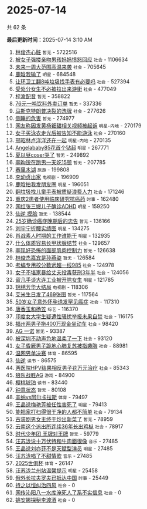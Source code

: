 # 2025-07-14

共 62 条


<!-- BEGIN -->

**最后更新时间**：2025-07-14 3:10 AM
1. [林俊杰心脏](https://m.weibo.cn/search?containerid=100103type%3D1%26t%3D10%26q%3D%E6%9E%97%E4%BF%8A%E6%9D%B0%E5%BF%83%E8%84%8F&stream_entry_id=31&isnewpage=1&extparam=seat%3D1%26c_type%3D31%26cate%3D5001%26band_rank%3D1%26flag%3D4%26dgr%3D0%26lcate%3D5001%26realpos%3D1%26pos%3D0%26stream_entry_id%3D31%26filter_type%3Drealtimehot%26q%3D%25E6%259E%2597%25E4%25BF%258A%25E6%259D%25B0%25E5%25BF%2583%25E8%2584%258F%26display_time%3D1752424418%26pre_seqid%3D17524244180230055678) `暂无` - 5722516
2. [被女子强搂亲吻男孩妈妈愤怒回应](https://m.weibo.cn/search?containerid=100103type%3D1%26t%3D10%26q%3D%23%E8%A2%AB%E5%A5%B3%E5%AD%90%E5%BC%BA%E6%90%82%E4%BA%B2%E5%90%BB%E7%94%B7%E5%AD%A9%E5%A6%88%E5%A6%88%E6%84%A4%E6%80%92%E5%9B%9E%E5%BA%94%23&stream_entry_id=31&isnewpage=1&extparam=seat%3D1%26c_type%3D31%26cate%3D5001%26band_rank%3D2%26flag%3D1%26dgr%3D0%26lcate%3D5001%26realpos%3D2%26pos%3D1%26stream_entry_id%3D31%26filter_type%3Drealtimehot%26q%3D%2523%25E8%25A2%25AB%25E5%25A5%25B3%25E5%25AD%2590%25E5%25BC%25BA%25E6%2590%2582%25E4%25BA%25B2%25E5%2590%25BB%25E7%2594%25B7%25E5%25AD%25A9%25E5%25A6%2588%25E5%25A6%2588%25E6%2584%25A4%25E6%2580%2592%25E5%259B%259E%25E5%25BA%2594%2523%26display_time%3D1752424418%26pre_seqid%3D17524244180230055678) `社会` - 1106634
3. [未来一周大范围高温来袭](https://m.weibo.cn/search?containerid=100103type%3D1%26t%3D10%26q%3D%23%E6%9C%AA%E6%9D%A5%E4%B8%80%E5%91%A8%E5%A4%A7%E8%8C%83%E5%9B%B4%E9%AB%98%E6%B8%A9%E6%9D%A5%E8%A2%AD%23&stream_entry_id=31&isnewpage=1&extparam=seat%3D1%26c_type%3D31%26cate%3D5001%26band_rank%3D3%26flag%3D0%26dgr%3D0%26lcate%3D5001%26realpos%3D3%26pos%3D2%26stream_entry_id%3D31%26filter_type%3Drealtimehot%26q%3D%2523%25E6%259C%25AA%25E6%259D%25A5%25E4%25B8%2580%25E5%2591%25A8%25E5%25A4%25A7%25E8%258C%2583%25E5%259B%25B4%25E9%25AB%2598%25E6%25B8%25A9%25E6%259D%25A5%25E8%25A2%25AD%2523%26display_time%3D1752424418%26pre_seqid%3D17524244180230055678) `社会` - 705645
4. [鹿晗我输了](https://m.weibo.cn/search?containerid=100103type%3D1%26t%3D10%26q%3D%23%E9%B9%BF%E6%99%97%E6%88%91%E8%BE%93%E4%BA%86%23&stream_entry_id=31&isnewpage=1&extparam=seat%3D1%26c_type%3D31%26cate%3D5001%26band_rank%3D4%26flag%3D2%26dgr%3D0%26lcate%3D5001%26realpos%3D4%26pos%3D3%26stream_entry_id%3D31%26filter_type%3Drealtimehot%26q%3D%2523%25E9%25B9%25BF%25E6%2599%2597%25E6%2588%2591%25E8%25BE%2593%25E4%25BA%2586%2523%26display_time%3D1752424418%26pre_seqid%3D17524244180230055678) `明星` - 684548
5. [让环卫工翻8吨垃圾找手表有必要吗](https://m.weibo.cn/search?containerid=100103type%3D1%26t%3D10%26q%3D%23%E8%AE%A9%E7%8E%AF%E5%8D%AB%E5%B7%A5%E7%BF%BB8%E5%90%A8%E5%9E%83%E5%9C%BE%E6%89%BE%E6%89%8B%E8%A1%A8%E6%9C%89%E5%BF%85%E8%A6%81%E5%90%97%23&stream_entry_id=31&isnewpage=1&extparam=seat%3D1%26c_type%3D31%26cate%3D5001%26band_rank%3D5%26flag%3D1%26dgr%3D0%26lcate%3D5001%26realpos%3D5%26pos%3D4%26stream_entry_id%3D31%26filter_type%3Drealtimehot%26q%3D%2523%25E8%25AE%25A9%25E7%258E%25AF%25E5%258D%25AB%25E5%25B7%25A5%25E7%25BF%25BB8%25E5%2590%25A8%25E5%259E%2583%25E5%259C%25BE%25E6%2589%25BE%25E6%2589%258B%25E8%25A1%25A8%25E6%259C%2589%25E5%25BF%2585%25E8%25A6%2581%25E5%2590%2597%2523%26display_time%3D1752424418%26pre_seqid%3D17524244180230055678) `社会` - 527394
6. [受处分女生不必被拉出来游街](https://m.weibo.cn/search?containerid=100103type%3D1%26t%3D10%26q%3D%23%E5%8F%97%E5%A4%84%E5%88%86%E5%A5%B3%E7%94%9F%E4%B8%8D%E5%BF%85%E8%A2%AB%E6%8B%89%E5%87%BA%E6%9D%A5%E6%B8%B8%E8%A1%97%23&stream_entry_id=31&isnewpage=1&extparam=seat%3D1%26c_type%3D31%26cate%3D5001%26band_rank%3D6%26flag%3D1%26dgr%3D0%26lcate%3D5001%26realpos%3D6%26pos%3D5%26stream_entry_id%3D31%26filter_type%3Drealtimehot%26q%3D%2523%25E5%258F%2597%25E5%25A4%2584%25E5%2588%2586%25E5%25A5%25B3%25E7%2594%259F%25E4%25B8%258D%25E5%25BF%2585%25E8%25A2%25AB%25E6%258B%2589%25E5%2587%25BA%25E6%259D%25A5%25E6%25B8%25B8%25E8%25A1%2597%2523%26display_time%3D1752424418%26pre_seqid%3D17524244180230055678) `社会` - 477049
7. [梓渝配音](https://m.weibo.cn/search?containerid=100103type%3D1%26t%3D10%26q%3D%E6%A2%93%E6%B8%9D%E9%85%8D%E9%9F%B3&stream_entry_id=31&isnewpage=1&extparam=seat%3D1%26c_type%3D31%26cate%3D5001%26band_rank%3D7%26flag%3D16%26dgr%3D0%26lcate%3D5001%26realpos%3D7%26pos%3D7%26stream_entry_id%3D31%26filter_type%3Drealtimehot%26q%3D%25E6%25A2%2593%25E6%25B8%259D%25E9%2585%258D%25E9%259F%25B3%26display_time%3D1752424418%26pre_seqid%3D17524244180230055678) `暂无` - 358822
8. [76元一吨饮料外卖订单](https://m.weibo.cn/search?containerid=100103type%3D1%26t%3D10%26q%3D76%E5%85%83%E4%B8%80%E5%90%A8%E9%A5%AE%E6%96%99%E5%A4%96%E5%8D%96%E8%AE%A2%E5%8D%95&stream_entry_id=31&isnewpage=1&extparam=seat%3D1%26c_type%3D31%26cate%3D5001%26band_rank%3D8%26flag%3D0%26dgr%3D0%26lcate%3D5001%26realpos%3D8%26pos%3D8%26stream_entry_id%3D31%26filter_type%3Drealtimehot%26q%3D76%25E5%2585%2583%25E4%25B8%2580%25E5%2590%25A8%25E9%25A5%25AE%25E6%2596%2599%25E5%25A4%2596%25E5%258D%2596%25E8%25AE%25A2%25E5%258D%2595%26display_time%3D1752424418%26pre_seqid%3D17524244180230055678) `暂无` - 337336
9. [马斯克特朗普决裂的洗牌](https://m.weibo.cn/search?containerid=100103type%3D1%26t%3D10%26q%3D%23%E9%A9%AC%E6%96%AF%E5%85%8B%E7%89%B9%E6%9C%97%E6%99%AE%E5%86%B3%E8%A3%82%E7%9A%84%E6%B4%97%E7%89%8C%23&stream_entry_id=31&isnewpage=1&extparam=seat%3D1%26c_type%3D31%26cate%3D5001%26band_rank%3D36%26flag%3D1%26dgr%3D0%26lcate%3D5001%26realpos%3D36%26pos%3D36%26stream_entry_id%3D31%26filter_type%3Drealtimehot%26q%3D%2523%25E9%25A9%25AC%25E6%2596%25AF%25E5%2585%258B%25E7%2589%25B9%25E6%259C%2597%25E6%2599%25AE%25E5%2586%25B3%25E8%25A3%2582%25E7%259A%2584%25E6%25B4%2597%25E7%2589%258C%2523%26display_time%3D1752424418%26pre_seqid%3D17524244180230055678) `社会` - 277626
10. [侧睡的危害](https://m.weibo.cn/search?containerid=100103type%3D1%26t%3D10%26q%3D%E4%BE%A7%E7%9D%A1%E7%9A%84%E5%8D%B1%E5%AE%B3&stream_entry_id=31&isnewpage=1&extparam=seat%3D1%26c_type%3D31%26cate%3D5001%26band_rank%3D9%26flag%3D0%26dgr%3D0%26lcate%3D5001%26realpos%3D9%26pos%3D9%26stream_entry_id%3D31%26filter_type%3Drealtimehot%26q%3D%25E4%25BE%25A7%25E7%259D%25A1%25E7%259A%2584%25E5%258D%25B1%25E5%25AE%25B3%26display_time%3D1752424418%26pre_seqid%3D17524244180230055678) `暂无` - 274977
11. [网友称因发黄杨钿甜相关视频被起诉](https://m.weibo.cn/search?containerid=100103type%3D1%26t%3D10%26q%3D%23%E7%BD%91%E5%8F%8B%E7%A7%B0%E5%9B%A0%E5%8F%91%E9%BB%84%E6%9D%A8%E9%92%BF%E7%94%9C%E7%9B%B8%E5%85%B3%E8%A7%86%E9%A2%91%E8%A2%AB%E8%B5%B7%E8%AF%89%23&stream_entry_id=31&isnewpage=1&extparam=seat%3D1%26c_type%3D31%26cate%3D5001%26band_rank%3D10%26flag%3D1%26dgr%3D0%26lcate%3D5001%26realpos%3D10%26pos%3D10%26stream_entry_id%3D31%26filter_type%3Drealtimehot%26q%3D%2523%25E7%25BD%2591%25E5%258F%258B%25E7%25A7%25B0%25E5%259B%25A0%25E5%258F%2591%25E9%25BB%2584%25E6%259D%25A8%25E9%2592%25BF%25E7%2594%259C%25E7%259B%25B8%25E5%2585%25B3%25E8%25A7%2586%25E9%25A2%2591%25E8%25A2%25AB%25E8%25B5%25B7%25E8%25AF%2589%2523%26display_time%3D1752424418%26pre_seqid%3D17524244180230055678) `明星-内地` - 270179
12. [女子买泳衣走光后被告知不能游泳](https://m.weibo.cn/search?containerid=100103type%3D1%26t%3D10%26q%3D%23%E5%A5%B3%E5%AD%90%E4%B9%B0%E6%B3%B3%E8%A1%A3%E8%B5%B0%E5%85%89%E5%90%8E%E8%A2%AB%E5%91%8A%E7%9F%A5%E4%B8%8D%E8%83%BD%E6%B8%B8%E6%B3%B3%23&stream_entry_id=31&isnewpage=1&extparam=seat%3D1%26c_type%3D31%26cate%3D5001%26band_rank%3D11%26flag%3D0%26dgr%3D0%26lcate%3D5001%26realpos%3D11%26pos%3D11%26stream_entry_id%3D31%26filter_type%3Drealtimehot%26q%3D%2523%25E5%25A5%25B3%25E5%25AD%2590%25E4%25B9%25B0%25E6%25B3%25B3%25E8%25A1%25A3%25E8%25B5%25B0%25E5%2585%2589%25E5%2590%258E%25E8%25A2%25AB%25E5%2591%258A%25E7%259F%25A5%25E4%25B8%258D%25E8%2583%25BD%25E6%25B8%25B8%25E6%25B3%25B3%2523%26display_time%3D1752424418%26pre_seqid%3D17524244180230055678) `社会` - 270160
13. [邢昭林卢洋洋还在一起](https://m.weibo.cn/search?containerid=100103type%3D1%26t%3D10%26q%3D%E9%82%A2%E6%98%AD%E6%9E%97%E5%8D%A2%E6%B4%8B%E6%B4%8B%E8%BF%98%E5%9C%A8%E4%B8%80%E8%B5%B7&stream_entry_id=31&isnewpage=1&extparam=seat%3D1%26c_type%3D31%26cate%3D5001%26band_rank%3D12%26flag%3D0%26dgr%3D0%26lcate%3D5001%26realpos%3D12%26pos%3D12%26stream_entry_id%3D31%26filter_type%3Drealtimehot%26q%3D%25E9%2582%25A2%25E6%2598%25AD%25E6%259E%2597%25E5%258D%25A2%25E6%25B4%258B%25E6%25B4%258B%25E8%25BF%2598%25E5%259C%25A8%25E4%25B8%2580%25E8%25B5%25B7%26display_time%3D1752424418%26pre_seqid%3D17524244180230055678) `明星-内地` - 270135
14. [Angelababy85花首个钻超](https://m.weibo.cn/search?containerid=100103type%3D1%26t%3D10%26q%3D%23Angelababy85%E8%8A%B1%E9%A6%96%E4%B8%AA%E9%92%BB%E8%B6%85%23&stream_entry_id=31&isnewpage=1&extparam=seat%3D1%26c_type%3D31%26cate%3D5001%26band_rank%3D13%26flag%3D1%26dgr%3D0%26lcate%3D5001%26realpos%3D13%26pos%3D13%26stream_entry_id%3D31%26filter_type%3Drealtimehot%26q%3D%2523Angelababy85%25E8%258A%25B1%25E9%25A6%2596%25E4%25B8%25AA%25E9%2592%25BB%25E8%25B6%2585%2523%26display_time%3D1752424418%26pre_seqid%3D17524244180230055678) `明星` - 267771
15. [夏以昼coser哭了](https://m.weibo.cn/search?containerid=100103type%3D1%26t%3D10%26q%3D%E5%A4%8F%E4%BB%A5%E6%98%BCcoser%E5%93%AD%E4%BA%86&stream_entry_id=31&isnewpage=1&extparam=seat%3D1%26c_type%3D31%26cate%3D5001%26band_rank%3D14%26flag%3D1%26dgr%3D0%26lcate%3D5001%26realpos%3D14%26pos%3D14%26stream_entry_id%3D31%26filter_type%3Drealtimehot%26q%3D%25E5%25A4%258F%25E4%25BB%25A5%25E6%2598%25BCcoser%25E5%2593%25AD%25E4%25BA%2586%26display_time%3D1752424418%26pre_seqid%3D17524244180230055678) `暂无` - 249892
16. [李昀锐在跑男一天吃15顿](https://m.weibo.cn/search?containerid=100103type%3D1%26t%3D10%26q%3D%E6%9D%8E%E6%98%80%E9%94%90%E5%9C%A8%E8%B7%91%E7%94%B7%E4%B8%80%E5%A4%A9%E5%90%8315%E9%A1%BF&stream_entry_id=31&isnewpage=1&extparam=seat%3D1%26c_type%3D31%26cate%3D5001%26band_rank%3D15%26flag%3D2%26dgr%3D0%26lcate%3D5001%26realpos%3D15%26pos%3D15%26stream_entry_id%3D31%26filter_type%3Drealtimehot%26q%3D%25E6%259D%258E%25E6%2598%2580%25E9%2594%2590%25E5%259C%25A8%25E8%25B7%2591%25E7%2594%25B7%25E4%25B8%2580%25E5%25A4%25A9%25E5%2590%258315%25E9%25A1%25BF%26display_time%3D1752424418%26pre_seqid%3D17524244180230055678) `暂无` - 207785
17. [赛里木湖](https://m.weibo.cn/search?containerid=100103type%3D1%26t%3D10%26q%3D%E8%B5%9B%E9%87%8C%E6%9C%A8%E6%B9%96&stream_entry_id=31&isnewpage=1&extparam=seat%3D1%26c_type%3D31%26cate%3D5001%26band_rank%3D16%26flag%3D0%26dgr%3D0%26lcate%3D5001%26realpos%3D16%26pos%3D16%26stream_entry_id%3D31%26filter_type%3Drealtimehot%26q%3D%25E8%25B5%259B%25E9%2587%258C%25E6%259C%25A8%25E6%25B9%2596%26display_time%3D1752424418%26pre_seqid%3D17524244180230055678) `旅游` - 199808
18. [李幼贞出家](https://m.weibo.cn/search?containerid=100103type%3D1%26t%3D10%26q%3D%23%E6%9D%8E%E5%B9%BC%E8%B4%9E%E5%87%BA%E5%AE%B6%23&stream_entry_id=31&isnewpage=1&extparam=seat%3D1%26c_type%3D31%26cate%3D5001%26band_rank%3D17%26flag%3D0%26dgr%3D0%26lcate%3D5001%26realpos%3D17%26pos%3D17%26stream_entry_id%3D31%26filter_type%3Drealtimehot%26q%3D%2523%25E6%259D%258E%25E5%25B9%25BC%25E8%25B4%259E%25E5%2587%25BA%25E5%25AE%25B6%2523%26display_time%3D1752424418%26pre_seqid%3D17524244180230055678) `电视剧` - 196909
19. [鹿晗拍我发朋友圈](https://m.weibo.cn/search?containerid=100103type%3D1%26t%3D10%26q%3D%23%E9%B9%BF%E6%99%97%E6%8B%8D%E6%88%91%E5%8F%91%E6%9C%8B%E5%8F%8B%E5%9C%88%23&stream_entry_id=31&isnewpage=1&extparam=seat%3D1%26c_type%3D31%26cate%3D5001%26band_rank%3D18%26flag%3D0%26dgr%3D0%26lcate%3D5001%26realpos%3D18%26pos%3D18%26stream_entry_id%3D31%26filter_type%3Drealtimehot%26q%3D%2523%25E9%25B9%25BF%25E6%2599%2597%25E6%258B%258D%25E6%2588%2591%25E5%258F%2591%25E6%259C%258B%25E5%258F%258B%25E5%259C%2588%2523%26display_time%3D1752424418%26pre_seqid%3D17524244180230055678) `明星` - 196051
20. [翻垃圾找儿童手表被质疑浪费人力](https://m.weibo.cn/search?containerid=100103type%3D1%26t%3D10%26q%3D%23%E7%BF%BB%E5%9E%83%E5%9C%BE%E6%89%BE%E5%84%BF%E7%AB%A5%E6%89%8B%E8%A1%A8%E8%A2%AB%E8%B4%A8%E7%96%91%E6%B5%AA%E8%B4%B9%E4%BA%BA%E5%8A%9B%23&stream_entry_id=31&isnewpage=1&extparam=seat%3D1%26c_type%3D31%26cate%3D5001%26band_rank%3D19%26flag%3D0%26dgr%3D0%26lcate%3D5001%26realpos%3D19%26pos%3D19%26stream_entry_id%3D31%26filter_type%3Drealtimehot%26q%3D%2523%25E7%25BF%25BB%25E5%259E%2583%25E5%259C%25BE%25E6%2589%25BE%25E5%2584%25BF%25E7%25AB%25A5%25E6%2589%258B%25E8%25A1%25A8%25E8%25A2%25AB%25E8%25B4%25A8%25E7%2596%2591%25E6%25B5%25AA%25E8%25B4%25B9%25E4%25BA%25BA%25E5%258A%259B%2523%26display_time%3D1752424418%26pre_seqid%3D17524244180230055678) `社会` - 171246
21. [重庆2患者使用临床研究抗癌药](https://m.weibo.cn/search?containerid=100103type%3D1%26t%3D10%26q%3D%23%E9%87%8D%E5%BA%862%E6%82%A3%E8%80%85%E4%BD%BF%E7%94%A8%E4%B8%B4%E5%BA%8A%E7%A0%94%E7%A9%B6%E6%8A%97%E7%99%8C%E8%8D%AF%23&stream_entry_id=31&isnewpage=1&extparam=seat%3D1%26band_rank%3D10%26filter_type%3Drealtimehot%26c_type%3D31%26lcate%3D5001%26flag%3D1%26pos%3D9%26realpos%3D10%26stream_entry_id%3D31%26q%3D%2523%25E9%2587%258D%25E5%25BA%25862%25E6%2582%25A3%25E8%2580%2585%25E4%25BD%25BF%25E7%2594%25A8%25E4%25B8%25B4%25E5%25BA%258A%25E7%25A0%2594%25E7%25A9%25B6%25E6%258A%2597%25E7%2599%258C%25E8%258D%25AF%2523%26dgr%3D0%26cate%3D5001%26display_time%3D1752427500%26pre_seqid%3D17524275009090055058) `时事` - 162480
22. [网红张三嫂儿子确诊ADHD](https://m.weibo.cn/search?containerid=100103type%3D1%26t%3D10%26q%3D%23%E7%BD%91%E7%BA%A2%E5%BC%A0%E4%B8%89%E5%AB%82%E5%84%BF%E5%AD%90%E7%A1%AE%E8%AF%8AADHD%23&stream_entry_id=31&isnewpage=1&extparam=seat%3D1%26c_type%3D31%26cate%3D5001%26band_rank%3D35%26flag%3D1%26dgr%3D0%26lcate%3D5001%26realpos%3D35%26pos%3D35%26stream_entry_id%3D31%26filter_type%3Drealtimehot%26q%3D%2523%25E7%25BD%2591%25E7%25BA%25A2%25E5%25BC%25A0%25E4%25B8%2589%25E5%25AB%2582%25E5%2584%25BF%25E5%25AD%2590%25E7%25A1%25AE%25E8%25AF%258AADHD%2523%26display_time%3D1752424418%26pre_seqid%3D17524244180230055678) `明星` - 159250
23. [仙逆 摸脸](https://m.weibo.cn/search?containerid=100103type%3D1%26t%3D10%26q%3D%E4%BB%99%E9%80%86+%E6%91%B8%E8%84%B8&stream_entry_id=31&isnewpage=1&extparam=seat%3D1%26c_type%3D31%26cate%3D5001%26band_rank%3D20%26flag%3D0%26dgr%3D0%26lcate%3D5001%26realpos%3D20%26pos%3D20%26stream_entry_id%3D31%26filter_type%3Drealtimehot%26q%3D%25E4%25BB%2599%25E9%2580%2586%2520%25E6%2591%25B8%25E8%2584%25B8%26display_time%3D1752424418%26pre_seqid%3D17524244180230055678) `暂无` - 138544
24. [25岁确诊癌症晚期后的忠告](https://m.weibo.cn/search?containerid=100103type%3D1%26t%3D10%26q%3D25%E5%B2%81%E7%A1%AE%E8%AF%8A%E7%99%8C%E7%97%87%E6%99%9A%E6%9C%9F%E5%90%8E%E7%9A%84%E5%BF%A0%E5%91%8A&stream_entry_id=31&isnewpage=1&extparam=seat%3D1%26c_type%3D31%26cate%3D5001%26band_rank%3D21%26flag%3D0%26dgr%3D0%26lcate%3D5001%26realpos%3D21%26pos%3D21%26stream_entry_id%3D31%26filter_type%3Drealtimehot%26q%3D25%25E5%25B2%2581%25E7%25A1%25AE%25E8%25AF%258A%25E7%2599%258C%25E7%2597%2587%25E6%2599%259A%25E6%259C%259F%25E5%2590%258E%25E7%259A%2584%25E5%25BF%25A0%25E5%2591%258A%26display_time%3D1752424418%26pre_seqid%3D17524244180230055678) `暂无` - 136166
25. [刘宇宁折腰实绩图](https://m.weibo.cn/search?containerid=100103type%3D1%26t%3D10%26q%3D%23%E5%88%98%E5%AE%87%E5%AE%81%E6%8A%98%E8%85%B0%E5%AE%9E%E7%BB%A9%E5%9B%BE%23&stream_entry_id=31&isnewpage=1&extparam=seat%3D1%26c_type%3D31%26cate%3D5001%26band_rank%3D22%26flag%3D1%26dgr%3D0%26lcate%3D5001%26realpos%3D22%26pos%3D22%26stream_entry_id%3D31%26filter_type%3Drealtimehot%26q%3D%2523%25E5%2588%2598%25E5%25AE%2587%25E5%25AE%2581%25E6%258A%2598%25E8%2585%25B0%25E5%25AE%259E%25E7%25BB%25A9%25E5%259B%25BE%2523%26display_time%3D1752424418%26pre_seqid%3D17524244180230055678) `明星` - 134275
26. [肖战素人时期的工作谁能干](https://m.weibo.cn/search?containerid=100103type%3D1%26t%3D10%26q%3D%23%E8%82%96%E6%88%98%E7%B4%A0%E4%BA%BA%E6%97%B6%E6%9C%9F%E7%9A%84%E5%B7%A5%E4%BD%9C%E8%B0%81%E8%83%BD%E5%B9%B2%23&stream_entry_id=31&isnewpage=1&extparam=seat%3D1%26c_type%3D31%26cate%3D5001%26band_rank%3D23%26flag%3D0%26dgr%3D0%26lcate%3D5001%26realpos%3D23%26pos%3D23%26stream_entry_id%3D31%26filter_type%3Drealtimehot%26q%3D%2523%25E8%2582%2596%25E6%2588%2598%25E7%25B4%25A0%25E4%25BA%25BA%25E6%2597%25B6%25E6%259C%259F%25E7%259A%2584%25E5%25B7%25A5%25E4%25BD%259C%25E8%25B0%2581%25E8%2583%25BD%25E5%25B9%25B2%2523%26display_time%3D1752424418%26pre_seqid%3D17524244180230055678) `明星` - 132935
27. [什么体质容易长甲状腺结节](https://m.weibo.cn/search?containerid=100103type%3D1%26t%3D10%26q%3D%23%E4%BB%80%E4%B9%88%E4%BD%93%E8%B4%A8%E5%AE%B9%E6%98%93%E9%95%BF%E7%94%B2%E7%8A%B6%E8%85%BA%E7%BB%93%E8%8A%82%23&stream_entry_id=31&isnewpage=1&extparam=seat%3D1%26c_type%3D31%26cate%3D5001%26band_rank%3D24%26flag%3D1%26dgr%3D0%26lcate%3D5001%26realpos%3D24%26pos%3D24%26stream_entry_id%3D31%26filter_type%3Drealtimehot%26q%3D%2523%25E4%25BB%2580%25E4%25B9%2588%25E4%25BD%2593%25E8%25B4%25A8%25E5%25AE%25B9%25E6%2598%2593%25E9%2595%25BF%25E7%2594%25B2%25E7%258A%25B6%25E8%2585%25BA%25E7%25BB%2593%25E8%258A%2582%2523%26display_time%3D1752424418%26pre_seqid%3D17524244180230055678) `社会` - 129657
28. [李现好恐怖的面部肌肉控制力](https://m.weibo.cn/search?containerid=100103type%3D1%26t%3D10%26q%3D%E6%9D%8E%E7%8E%B0%E5%A5%BD%E6%81%90%E6%80%96%E7%9A%84%E9%9D%A2%E9%83%A8%E8%82%8C%E8%82%89%E6%8E%A7%E5%88%B6%E5%8A%9B&stream_entry_id=31&isnewpage=1&extparam=seat%3D1%26c_type%3D31%26cate%3D5001%26band_rank%3D25%26flag%3D0%26dgr%3D0%26lcate%3D5001%26realpos%3D25%26pos%3D25%26stream_entry_id%3D31%26filter_type%3Drealtimehot%26q%3D%25E6%259D%258E%25E7%258E%25B0%25E5%25A5%25BD%25E6%2581%2590%25E6%2580%2596%25E7%259A%2584%25E9%259D%25A2%25E9%2583%25A8%25E8%2582%258C%25E8%2582%2589%25E6%258E%25A7%25E5%2588%25B6%25E5%258A%259B%26display_time%3D1752424418%26pre_seqid%3D17524244180230055678) `暂无` - 126638
29. [林俊杰嘉宾是孙燕姿](https://m.weibo.cn/search?containerid=100103type%3D1%26t%3D10%26q%3D%E6%9E%97%E4%BF%8A%E6%9D%B0%E5%98%89%E5%AE%BE%E6%98%AF%E5%AD%99%E7%87%95%E5%A7%BF&stream_entry_id=31&isnewpage=1&extparam=seat%3D1%26c_type%3D31%26cate%3D5001%26band_rank%3D26%26flag%3D0%26dgr%3D0%26lcate%3D5001%26realpos%3D26%26pos%3D26%26stream_entry_id%3D31%26filter_type%3Drealtimehot%26q%3D%25E6%259E%2597%25E4%25BF%258A%25E6%259D%25B0%25E5%2598%2589%25E5%25AE%25BE%25E6%2598%25AF%25E5%25AD%2599%25E7%2587%2595%25E5%25A7%25BF%26display_time%3D1752424418%26pre_seqid%3D17524244180230055678) `暂无` - 126584
30. [考编专用校分数远超一线985](https://m.weibo.cn/search?containerid=100103type%3D1%26t%3D10%26q%3D%23%E8%80%83%E7%BC%96%E4%B8%93%E7%94%A8%E6%A0%A1%E5%88%86%E6%95%B0%E8%BF%9C%E8%B6%85%E4%B8%80%E7%BA%BF985%23&stream_entry_id=31&isnewpage=1&extparam=seat%3D1%26c_type%3D31%26cate%3D5001%26band_rank%3D27%26flag%3D1%26dgr%3D0%26lcate%3D5001%26realpos%3D27%26pos%3D27%26stream_entry_id%3D31%26filter_type%3Drealtimehot%26q%3D%2523%25E8%2580%2583%25E7%25BC%2596%25E4%25B8%2593%25E7%2594%25A8%25E6%25A0%25A1%25E5%2588%2586%25E6%2595%25B0%25E8%25BF%259C%25E8%25B6%2585%25E4%25B8%2580%25E7%25BA%25BF985%2523%26display_time%3D1752424418%26pre_seqid%3D17524244180230055678) `社会` - 124978
31. [女子不堪家暴给丈夫投毒获刑3年半](https://m.weibo.cn/search?containerid=100103type%3D1%26t%3D10%26q%3D%23%E5%A5%B3%E5%AD%90%E4%B8%8D%E5%A0%AA%E5%AE%B6%E6%9A%B4%E7%BB%99%E4%B8%88%E5%A4%AB%E6%8A%95%E6%AF%92%E8%8E%B7%E5%88%913%E5%B9%B4%E5%8D%8A%23&stream_entry_id=31&isnewpage=1&extparam=seat%3D1%26c_type%3D31%26cate%3D5001%26band_rank%3D28%26flag%3D0%26dgr%3D0%26lcate%3D5001%26realpos%3D28%26pos%3D28%26stream_entry_id%3D31%26filter_type%3Drealtimehot%26q%3D%2523%25E5%25A5%25B3%25E5%25AD%2590%25E4%25B8%258D%25E5%25A0%25AA%25E5%25AE%25B6%25E6%259A%25B4%25E7%25BB%2599%25E4%25B8%2588%25E5%25A4%25AB%25E6%258A%2595%25E6%25AF%2592%25E8%258E%25B7%25E5%2588%25913%25E5%25B9%25B4%25E5%258D%258A%2523%26display_time%3D1752424418%26pre_seqid%3D17524244180230055678) `社会` - 124056
32. [留几手谈大连工业被开除女生](https://m.weibo.cn/search?containerid=100103type%3D1%26t%3D10%26q%3D%23%E7%95%99%E5%87%A0%E6%89%8B%E8%B0%88%E5%A4%A7%E8%BF%9E%E5%B7%A5%E4%B8%9A%E8%A2%AB%E5%BC%80%E9%99%A4%E5%A5%B3%E7%94%9F%23&stream_entry_id=31&isnewpage=1&extparam=seat%3D1%26c_type%3D31%26cate%3D5001%26band_rank%3D29%26flag%3D0%26dgr%3D0%26lcate%3D5001%26realpos%3D29%26pos%3D29%26stream_entry_id%3D31%26filter_type%3Drealtimehot%26q%3D%2523%25E7%2595%2599%25E5%2587%25A0%25E6%2589%258B%25E8%25B0%2588%25E5%25A4%25A7%25E8%25BF%259E%25E5%25B7%25A5%25E4%25B8%259A%25E8%25A2%25AB%25E5%25BC%2580%25E9%2599%25A4%25E5%25A5%25B3%25E7%2594%259F%2523%26display_time%3D1752424418%26pre_seqid%3D17524244180230055678) `明星` - 121785
33. [锦绣芳华大结局](https://m.weibo.cn/search?containerid=100103type%3D1%26t%3D10%26q%3D%E9%94%A6%E7%BB%A3%E8%8A%B3%E5%8D%8E%E5%A4%A7%E7%BB%93%E5%B1%80&stream_entry_id=31&isnewpage=1&extparam=seat%3D1%26c_type%3D31%26cate%3D5001%26band_rank%3D30%26flag%3D0%26dgr%3D0%26lcate%3D5001%26realpos%3D30%26pos%3D30%26stream_entry_id%3D31%26filter_type%3Drealtimehot%26q%3D%25E9%2594%25A6%25E7%25BB%25A3%25E8%258A%25B3%25E5%258D%258E%25E5%25A4%25A7%25E7%25BB%2593%25E5%25B1%2580%26display_time%3D1752424418%26pre_seqid%3D17524244180230055678) `电视剧` - 118306
34. [艾米生日发了469张图](https://m.weibo.cn/search?containerid=100103type%3D1%26t%3D10%26q%3D%E8%89%BE%E7%B1%B3%E7%94%9F%E6%97%A5%E5%8F%91%E4%BA%86469%E5%BC%A0%E5%9B%BE&stream_entry_id=31&isnewpage=1&extparam=seat%3D1%26c_type%3D31%26cate%3D5001%26band_rank%3D31%26flag%3D0%26dgr%3D0%26lcate%3D5001%26realpos%3D31%26pos%3D31%26stream_entry_id%3D31%26filter_type%3Drealtimehot%26q%3D%25E8%2589%25BE%25E7%25B1%25B3%25E7%2594%259F%25E6%2597%25A5%25E5%258F%2591%25E4%25BA%2586469%25E5%25BC%25A0%25E5%259B%25BE%26display_time%3D1752424418%26pre_seqid%3D17524244180230055678) `暂无` - 117564
35. [50岁女子意外怀孕诱发罕见癌症](https://m.weibo.cn/search?containerid=100103type%3D1%26t%3D10%26q%3D%2350%E5%B2%81%E5%A5%B3%E5%AD%90%E6%84%8F%E5%A4%96%E6%80%80%E5%AD%95%E8%AF%B1%E5%8F%91%E7%BD%95%E8%A7%81%E7%99%8C%E7%97%87%23&stream_entry_id=31&isnewpage=1&extparam=seat%3D1%26c_type%3D31%26cate%3D5001%26band_rank%3D32%26flag%3D0%26dgr%3D0%26lcate%3D5001%26realpos%3D32%26pos%3D32%26stream_entry_id%3D31%26filter_type%3Drealtimehot%26q%3D%252350%25E5%25B2%2581%25E5%25A5%25B3%25E5%25AD%2590%25E6%2584%258F%25E5%25A4%2596%25E6%2580%2580%25E5%25AD%2595%25E8%25AF%25B1%25E5%258F%2591%25E7%25BD%2595%25E8%25A7%2581%25E7%2599%258C%25E7%2597%2587%2523%26display_time%3D1752424418%26pre_seqid%3D17524244180230055678) `社会` - 117310
36. [唐香玉和杨笠](https://m.weibo.cn/search?containerid=100103type%3D1%26t%3D10%26q%3D%23%E5%94%90%E9%A6%99%E7%8E%89%E5%92%8C%E6%9D%A8%E7%AC%A0%23&stream_entry_id=31&isnewpage=1&extparam=seat%3D1%26c_type%3D31%26cate%3D5001%26band_rank%3D33%26flag%3D1%26dgr%3D0%26lcate%3D5001%26realpos%3D33%26pos%3D33%26stream_entry_id%3D31%26filter_type%3Drealtimehot%26q%3D%2523%25E5%2594%2590%25E9%25A6%2599%25E7%258E%2589%25E5%2592%258C%25E6%259D%25A8%25E7%25AC%25A0%2523%26display_time%3D1752424418%26pre_seqid%3D17524244180230055678) `综艺` - 116370
37. [印度女大学生疑遭性骚扰举报未果自焚](https://m.weibo.cn/search?containerid=100103type%3D1%26t%3D10%26q%3D%23%E5%8D%B0%E5%BA%A6%E5%A5%B3%E5%A4%A7%E5%AD%A6%E7%94%9F%E7%96%91%E9%81%AD%E6%80%A7%E9%AA%9A%E6%89%B0%E4%B8%BE%E6%8A%A5%E6%9C%AA%E6%9E%9C%E8%87%AA%E7%84%9A%23&stream_entry_id=31&isnewpage=1&extparam=seat%3D1%26c_type%3D31%26cate%3D5001%26band_rank%3D34%26flag%3D1%26dgr%3D0%26lcate%3D5001%26realpos%3D34%26pos%3D34%26stream_entry_id%3D31%26filter_type%3Drealtimehot%26q%3D%2523%25E5%258D%25B0%25E5%25BA%25A6%25E5%25A5%25B3%25E5%25A4%25A7%25E5%25AD%25A6%25E7%2594%259F%25E7%2596%2591%25E9%2581%25AD%25E6%2580%25A7%25E9%25AA%259A%25E6%2589%25B0%25E4%25B8%25BE%25E6%258A%25A5%25E6%259C%25AA%25E6%259E%259C%25E8%2587%25AA%25E7%2584%259A%2523%26display_time%3D1752424418%26pre_seqid%3D17524244180230055678) `社会` - 116175
38. [福州两男子拖400万现金坐动车](https://m.weibo.cn/search?containerid=100103type%3D1%26t%3D10%26q%3D%23%E7%A6%8F%E5%B7%9E%E4%B8%A4%E7%94%B7%E5%AD%90%E6%8B%96400%E4%B8%87%E7%8E%B0%E9%87%91%E5%9D%90%E5%8A%A8%E8%BD%A6%23&stream_entry_id=31&isnewpage=1&extparam=seat%3D1%26c_type%3D31%26cate%3D5001%26band_rank%3D37%26flag%3D1%26dgr%3D0%26lcate%3D5001%26realpos%3D37%26pos%3D37%26stream_entry_id%3D31%26filter_type%3Drealtimehot%26q%3D%2523%25E7%25A6%258F%25E5%25B7%259E%25E4%25B8%25A4%25E7%2594%25B7%25E5%25AD%2590%25E6%258B%2596400%25E4%25B8%2587%25E7%258E%25B0%25E9%2587%2591%25E5%259D%2590%25E5%258A%25A8%25E8%25BD%25A6%2523%26display_time%3D1752424418%26pre_seqid%3D17524244180230055678) `社会` - 98420
39. [AG 一诺](https://m.weibo.cn/search?containerid=100103type%3D1%26t%3D10%26q%3DAG+%E4%B8%80%E8%AF%BA&stream_entry_id=31&isnewpage=1&extparam=seat%3D1%26c_type%3D31%26cate%3D5001%26band_rank%3D38%26flag%3D0%26dgr%3D0%26lcate%3D5001%26realpos%3D38%26pos%3D38%26stream_entry_id%3D31%26filter_type%3Drealtimehot%26q%3DAG%2520%25E4%25B8%2580%25E8%25AF%25BA%26display_time%3D1752424418%26pre_seqid%3D17524244180230055678) `暂无` - 93387
40. [被深圳不动声色地温柔了一下](https://m.weibo.cn/search?containerid=100103type%3D1%26t%3D10%26q%3D%23%E8%A2%AB%E6%B7%B1%E5%9C%B3%E4%B8%8D%E5%8A%A8%E5%A3%B0%E8%89%B2%E5%9C%B0%E6%B8%A9%E6%9F%94%E4%BA%86%E4%B8%80%E4%B8%8B%23&stream_entry_id=31&isnewpage=1&extparam=seat%3D1%26c_type%3D31%26cate%3D5001%26band_rank%3D39%26flag%3D1%26dgr%3D0%26lcate%3D5001%26realpos%3D39%26pos%3D39%26stream_entry_id%3D31%26filter_type%3Drealtimehot%26q%3D%2523%25E8%25A2%25AB%25E6%25B7%25B1%25E5%259C%25B3%25E4%25B8%258D%25E5%258A%25A8%25E5%25A3%25B0%25E8%2589%25B2%25E5%259C%25B0%25E6%25B8%25A9%25E6%259F%2594%25E4%25BA%2586%25E4%25B8%2580%25E4%25B8%258B%2523%26display_time%3D1752424418%26pre_seqid%3D17524244180230055678) `社会` - 93120
41. [女子昏厥男子跪地心肺复苏被指袭胸](https://m.weibo.cn/search?containerid=100103type%3D1%26t%3D10%26q%3D%23%E5%A5%B3%E5%AD%90%E6%98%8F%E5%8E%A5%E7%94%B7%E5%AD%90%E8%B7%AA%E5%9C%B0%E5%BF%83%E8%82%BA%E5%A4%8D%E8%8B%8F%E8%A2%AB%E6%8C%87%E8%A2%AD%E8%83%B8%23&stream_entry_id=31&isnewpage=1&extparam=seat%3D1%26c_type%3D31%26cate%3D5001%26band_rank%3D40%26flag%3D0%26dgr%3D0%26lcate%3D5001%26realpos%3D40%26pos%3D40%26stream_entry_id%3D31%26filter_type%3Drealtimehot%26q%3D%2523%25E5%25A5%25B3%25E5%25AD%2590%25E6%2598%258F%25E5%258E%25A5%25E7%2594%25B7%25E5%25AD%2590%25E8%25B7%25AA%25E5%259C%25B0%25E5%25BF%2583%25E8%2582%25BA%25E5%25A4%258D%25E8%258B%258F%25E8%25A2%25AB%25E6%258C%2587%25E8%25A2%25AD%25E8%2583%25B8%2523%26display_time%3D1752424418%26pre_seqid%3D17524244180230055678) `社会` - 88981
42. [温网男单决赛](https://m.weibo.cn/search?containerid=100103type%3D1%26t%3D10%26q%3D%23%E6%B8%A9%E7%BD%91%E7%94%B7%E5%8D%95%E5%86%B3%E8%B5%9B%23&stream_entry_id=31&isnewpage=1&extparam=seat%3D1%26band_rank%3D30%26filter_type%3Drealtimehot%26c_type%3D31%26lcate%3D5001%26flag%3D1%26pos%3D29%26realpos%3D30%26stream_entry_id%3D31%26q%3D%2523%25E6%25B8%25A9%25E7%25BD%2591%25E7%2594%25B7%25E5%258D%2595%25E5%2586%25B3%25E8%25B5%259B%2523%26dgr%3D0%26cate%3D5001%26display_time%3D1752427500%26pre_seqid%3D17524275009090055058) `体育` - 86595
43. [仙逆](https://m.weibo.cn/search?containerid=100103type%3D1%26t%3D10%26q%3D%E4%BB%99%E9%80%86&stream_entry_id=31&isnewpage=1&extparam=seat%3D1%26c_type%3D31%26cate%3D5001%26band_rank%3D41%26flag%3D0%26dgr%3D0%26lcate%3D5001%26realpos%3D41%26pos%3D41%26stream_entry_id%3D31%26filter_type%3Drealtimehot%26q%3D%25E4%25BB%2599%25E9%2580%2586%26display_time%3D1752424418%26pre_seqid%3D17524244180230055678) `读书` - 86575
44. [两医院HPV结果相反男子花万元治疗](https://m.weibo.cn/search?containerid=100103type%3D1%26t%3D10%26q%3D%23%E4%B8%A4%E5%8C%BB%E9%99%A2HPV%E7%BB%93%E6%9E%9C%E7%9B%B8%E5%8F%8D%E7%94%B7%E5%AD%90%E8%8A%B1%E4%B8%87%E5%85%83%E6%B2%BB%E7%96%97%23&stream_entry_id=31&isnewpage=1&extparam=seat%3D1%26c_type%3D31%26cate%3D5001%26band_rank%3D42%26flag%3D1%26dgr%3D0%26lcate%3D5001%26realpos%3D42%26pos%3D42%26stream_entry_id%3D31%26filter_type%3Drealtimehot%26q%3D%2523%25E4%25B8%25A4%25E5%258C%25BB%25E9%2599%25A2HPV%25E7%25BB%2593%25E6%259E%259C%25E7%259B%25B8%25E5%258F%258D%25E7%2594%25B7%25E5%25AD%2590%25E8%258A%25B1%25E4%25B8%2587%25E5%2585%2583%25E6%25B2%25BB%25E7%2596%2597%2523%26display_time%3D1752424418%26pre_seqid%3D17524244180230055678) `社会` - 85343
45. [狼队战胜AG](https://m.weibo.cn/search?containerid=100103type%3D1%26t%3D10%26q%3D%E7%8B%BC%E9%98%9F%E6%88%98%E8%83%9CAG&stream_entry_id=31&isnewpage=1&extparam=seat%3D1%26c_type%3D31%26cate%3D5001%26band_rank%3D43%26flag%3D0%26dgr%3D0%26lcate%3D5001%26realpos%3D43%26pos%3D43%26stream_entry_id%3D31%26filter_type%3Drealtimehot%26q%3D%25E7%258B%25BC%25E9%2598%259F%25E6%2588%2598%25E8%2583%259CAG%26display_time%3D1752424418%26pre_seqid%3D17524244180230055678) `游戏` - 84900
46. [樱桃琥珀](https://m.weibo.cn/search?containerid=100103type%3D1%26t%3D10%26q%3D%E6%A8%B1%E6%A1%83%E7%90%A5%E7%8F%80&stream_entry_id=31&isnewpage=1&extparam=seat%3D1%26c_type%3D31%26cate%3D5001%26band_rank%3D44%26flag%3D0%26dgr%3D0%26lcate%3D5001%26realpos%3D44%26pos%3D44%26stream_entry_id%3D31%26filter_type%3Drealtimehot%26q%3D%25E6%25A8%25B1%25E6%25A1%2583%25E7%2590%25A5%25E7%258F%2580%26display_time%3D1752424418%26pre_seqid%3D17524244180230055678) `读书` - 83440
47. [钟意状态](https://m.weibo.cn/search?containerid=100103type%3D1%26t%3D10%26q%3D%E9%92%9F%E6%84%8F%E7%8A%B6%E6%80%81&stream_entry_id=31&isnewpage=1&extparam=seat%3D1%26c_type%3D31%26cate%3D5001%26band_rank%3D45%26flag%3D1%26dgr%3D0%26lcate%3D5001%26realpos%3D45%26pos%3D45%26stream_entry_id%3D31%26filter_type%3Drealtimehot%26q%3D%25E9%2592%259F%25E6%2584%258F%25E7%258A%25B6%25E6%2580%2581%26display_time%3D1752424418%26pre_seqid%3D17524244180230055678) `暂无` - 80108
48. [辛纳vs阿尔卡拉斯](https://m.weibo.cn/search?containerid=100103type%3D1%26t%3D10%26q%3D%23%E8%BE%9B%E7%BA%B3vs%E9%98%BF%E5%B0%94%E5%8D%A1%E6%8B%89%E6%96%AF%23&stream_entry_id=31&isnewpage=1&extparam=seat%3D1%26c_type%3D31%26cate%3D5001%26band_rank%3D46%26flag%3D0%26dgr%3D0%26lcate%3D5001%26realpos%3D46%26pos%3D46%26stream_entry_id%3D31%26filter_type%3Drealtimehot%26q%3D%2523%25E8%25BE%259B%25E7%25BA%25B3vs%25E9%2598%25BF%25E5%25B0%2594%25E5%258D%25A1%25E6%258B%2589%25E6%2596%25AF%2523%26display_time%3D1752424418%26pre_seqid%3D17524244180230055678) `体育` - 79497
49. [王晶说梅艳芳被任性害死了](https://m.weibo.cn/search?containerid=100103type%3D1%26t%3D10%26q%3D%23%E7%8E%8B%E6%99%B6%E8%AF%B4%E6%A2%85%E8%89%B3%E8%8A%B3%E8%A2%AB%E4%BB%BB%E6%80%A7%E5%AE%B3%E6%AD%BB%E4%BA%86%23&stream_entry_id=31&isnewpage=1&extparam=seat%3D1%26c_type%3D31%26cate%3D5001%26band_rank%3D47%26flag%3D0%26dgr%3D0%26lcate%3D5001%26realpos%3D47%26pos%3D47%26stream_entry_id%3D31%26filter_type%3Drealtimehot%26q%3D%2523%25E7%258E%258B%25E6%2599%25B6%25E8%25AF%25B4%25E6%25A2%2585%25E8%2589%25B3%25E8%258A%25B3%25E8%25A2%25AB%25E4%25BB%25BB%25E6%2580%25A7%25E5%25AE%25B3%25E6%25AD%25BB%25E4%25BA%2586%2523%26display_time%3D1752424418%26pre_seqid%3D17524244180230055678) `明星` - 79413
50. [能把家打扫得很干净的人都不简单](https://m.weibo.cn/search?containerid=100103type%3D1%26t%3D10%26q%3D%23%E8%83%BD%E6%8A%8A%E5%AE%B6%E6%89%93%E6%89%AB%E5%BE%97%E5%BE%88%E5%B9%B2%E5%87%80%E7%9A%84%E4%BA%BA%E9%83%BD%E4%B8%8D%E7%AE%80%E5%8D%95%23&stream_entry_id=31&isnewpage=1&extparam=seat%3D1%26c_type%3D31%26cate%3D5001%26band_rank%3D48%26flag%3D1%26dgr%3D0%26lcate%3D5001%26realpos%3D48%26pos%3D48%26stream_entry_id%3D31%26filter_type%3Drealtimehot%26q%3D%2523%25E8%2583%25BD%25E6%258A%258A%25E5%25AE%25B6%25E6%2589%2593%25E6%2589%25AB%25E5%25BE%2597%25E5%25BE%2588%25E5%25B9%25B2%25E5%2587%2580%25E7%259A%2584%25E4%25BA%25BA%25E9%2583%25BD%25E4%25B8%258D%25E7%25AE%2580%25E5%258D%2595%2523%26display_time%3D1752424418%26pre_seqid%3D17524244180230055678) `社会` - 79134
51. [古装剧男女主终于炒出新菜了](https://m.weibo.cn/search?containerid=100103type%3D1%26t%3D10%26q%3D%E5%8F%A4%E8%A3%85%E5%89%A7%E7%94%B7%E5%A5%B3%E4%B8%BB%E7%BB%88%E4%BA%8E%E7%82%92%E5%87%BA%E6%96%B0%E8%8F%9C%E4%BA%86&stream_entry_id=31&isnewpage=1&extparam=seat%3D1%26c_type%3D31%26cate%3D5001%26band_rank%3D49%26flag%3D0%26dgr%3D0%26lcate%3D5001%26realpos%3D49%26pos%3D49%26stream_entry_id%3D31%26filter_type%3Drealtimehot%26q%3D%25E5%258F%25A4%25E8%25A3%2585%25E5%2589%25A7%25E7%2594%25B7%25E5%25A5%25B3%25E4%25B8%25BB%25E7%25BB%2588%25E4%25BA%258E%25E7%2582%2592%25E5%2587%25BA%25E6%2596%25B0%25E8%258F%259C%25E4%25BA%2586%26display_time%3D1752424418%26pre_seqid%3D17524244180230055678) `暂无` - 78959
52. [云南这个派出所连续36年长出鸡枞](https://m.weibo.cn/search?containerid=100103type%3D1%26t%3D10%26q%3D%23%E4%BA%91%E5%8D%97%E8%BF%99%E4%B8%AA%E6%B4%BE%E5%87%BA%E6%89%80%E8%BF%9E%E7%BB%AD36%E5%B9%B4%E9%95%BF%E5%87%BA%E9%B8%A1%E6%9E%9E%23&stream_entry_id=31&isnewpage=1&extparam=seat%3D1%26c_type%3D31%26cate%3D5001%26band_rank%3D50%26flag%3D0%26dgr%3D0%26lcate%3D5001%26realpos%3D50%26pos%3D50%26stream_entry_id%3D31%26filter_type%3Drealtimehot%26q%3D%2523%25E4%25BA%2591%25E5%258D%2597%25E8%25BF%2599%25E4%25B8%25AA%25E6%25B4%25BE%25E5%2587%25BA%25E6%2589%2580%25E8%25BF%259E%25E7%25BB%25AD36%25E5%25B9%25B4%25E9%2595%25BF%25E5%2587%25BA%25E9%25B8%25A1%25E6%259E%259E%2523%26display_time%3D1752424418%26pre_seqid%3D17524244180230055678) `社会` - 78917
53. [时代少年团 王牌对王牌](https://m.weibo.cn/search?containerid=100103type%3D1%26t%3D10%26q%3D%E6%97%B6%E4%BB%A3%E5%B0%91%E5%B9%B4%E5%9B%A2+%E7%8E%8B%E7%89%8C%E5%AF%B9%E7%8E%8B%E7%89%8C&stream_entry_id=31&isnewpage=1&extparam=seat%3D1%26band_rank%3D42%26filter_type%3Drealtimehot%26c_type%3D31%26lcate%3D5001%26flag%3D0%26pos%3D41%26realpos%3D42%26stream_entry_id%3D31%26q%3D%25E6%2597%25B6%25E4%25BB%25A3%25E5%25B0%2591%25E5%25B9%25B4%25E5%259B%25A2%2520%25E7%258E%258B%25E7%2589%258C%25E5%25AF%25B9%25E7%258E%258B%25E7%2589%258C%26dgr%3D0%26cate%3D5001%26display_time%3D1752427500%26pre_seqid%3D17524275009090055058) `暂无` - 59779
54. [汪苏泷说十万伏特和牛肉面很像](https://m.weibo.cn/search?containerid=100103type%3D1%26t%3D10%26q%3D%E6%B1%AA%E8%8B%8F%E6%B3%B7%E8%AF%B4%E5%8D%81%E4%B8%87%E4%BC%8F%E7%89%B9%E5%92%8C%E7%89%9B%E8%82%89%E9%9D%A2%E5%BE%88%E5%83%8F&stream_entry_id=31&isnewpage=1&extparam=seat%3D1%26pos%3D42%26dgr%3D0%26filter_type%3Drealtimehot%26c_type%3D31%26flag%3D1%26cate%3D5001%26lcate%3D5001%26stream_entry_id%3D31%26realpos%3D43%26band_rank%3D43%26q%3D%25E6%25B1%25AA%25E8%258B%258F%25E6%25B3%25B7%25E8%25AF%25B4%25E5%258D%2581%25E4%25B8%2587%25E4%25BC%258F%25E7%2589%25B9%25E5%2592%258C%25E7%2589%259B%25E8%2582%2589%25E9%259D%25A2%25E5%25BE%2588%25E5%2583%258F%26display_time%3D1752431847%26pre_seqid%3D17524318478670056984) `音乐` - 27485
55. [王晶说刘亦菲不是天赋型演员](https://m.weibo.cn/search?containerid=100103type%3D1%26t%3D10%26q%3D%23%E7%8E%8B%E6%99%B6%E8%AF%B4%E5%88%98%E4%BA%A6%E8%8F%B2%E4%B8%8D%E6%98%AF%E5%A4%A9%E8%B5%8B%E5%9E%8B%E6%BC%94%E5%91%98%23&stream_entry_id=31&isnewpage=1&extparam=seat%3D1%26pos%3D45%26dgr%3D0%26filter_type%3Drealtimehot%26c_type%3D31%26flag%3D0%26cate%3D5001%26lcate%3D5001%26stream_entry_id%3D31%26realpos%3D46%26band_rank%3D46%26q%3D%2523%25E7%258E%258B%25E6%2599%25B6%25E8%25AF%25B4%25E5%2588%2598%25E4%25BA%25A6%25E8%258F%25B2%25E4%25B8%258D%25E6%2598%25AF%25E5%25A4%25A9%25E8%25B5%258B%25E5%259E%258B%25E6%25BC%2594%25E5%2591%2598%2523%26display_time%3D1752431847%26pre_seqid%3D17524318478670056984) `明星` - 27485
56. [汪苏泷唱了不甜情歌](https://m.weibo.cn/search?containerid=100103type%3D1%26t%3D10%26q%3D%E6%B1%AA%E8%8B%8F%E6%B3%B7%E5%94%B1%E4%BA%86%E4%B8%8D%E7%94%9C%E6%83%85%E6%AD%8C&stream_entry_id=31&isnewpage=1&extparam=seat%3D1%26pos%3D49%26dgr%3D0%26filter_type%3Drealtimehot%26c_type%3D31%26flag%3D1%26cate%3D5001%26lcate%3D5001%26stream_entry_id%3D31%26realpos%3D50%26band_rank%3D50%26q%3D%25E6%25B1%25AA%25E8%258B%258F%25E6%25B3%25B7%25E5%2594%25B1%25E4%25BA%2586%25E4%25B8%258D%25E7%2594%259C%25E6%2583%2585%25E6%25AD%258C%26display_time%3D1752431847%26pre_seqid%3D17524318478670056984) `音乐` - 27485
57. [2025世俱杯](https://m.weibo.cn/search?containerid=100103type%3D1%26t%3D10%26q%3D%232025%E4%B8%96%E4%BF%B1%E6%9D%AF%23&stream_entry_id=31&isnewpage=1&extparam=seat%3D1%26dgr%3D0%26realpos%3D33%26flag%3D1%26filter_type%3Drealtimehot%26c_type%3D31%26lcate%3D5001%26cate%3D5001%26stream_entry_id%3D31%26band_rank%3D33%26pos%3D33%26q%3D%25232025%25E4%25B8%2596%25E4%25BF%25B1%25E6%259D%25AF%2523%26display_time%3D1752433826%26pre_seqid%3D17524338267990055589) `体育` - 26147
58. [汪苏泷兰州站温馨提示](https://m.weibo.cn/search?containerid=100103type%3D1%26t%3D10%26q%3D%23%E6%B1%AA%E8%8B%8F%E6%B3%B7%E5%85%B0%E5%B7%9E%E7%AB%99%E6%B8%A9%E9%A6%A8%E6%8F%90%E7%A4%BA%23&stream_entry_id=31&isnewpage=1&extparam=seat%3D1%26dgr%3D0%26realpos%3D45%26flag%3D1%26filter_type%3Drealtimehot%26c_type%3D31%26lcate%3D5001%26cate%3D5001%26stream_entry_id%3D31%26band_rank%3D45%26pos%3D45%26q%3D%2523%25E6%25B1%25AA%25E8%258B%258F%25E6%25B3%25B7%25E5%2585%25B0%25E5%25B7%259E%25E7%25AB%2599%25E6%25B8%25A9%25E9%25A6%25A8%25E6%258F%2590%25E7%25A4%25BA%2523%26display_time%3D1752433826%26pre_seqid%3D17524338267990055589) `明星` - 25458
59. [俄外长拉夫罗夫已抵达中国](https://m.weibo.cn/search?containerid=100103type%3D1%26t%3D10%26q%3D%23%E4%BF%84%E5%A4%96%E9%95%BF%E6%8B%89%E5%A4%AB%E7%BD%97%E5%A4%AB%E5%B7%B2%E6%8A%B5%E8%BE%BE%E4%B8%AD%E5%9B%BD%23&stream_entry_id=31&isnewpage=1&extparam=seat%3D1%26dgr%3D0%26realpos%3D47%26flag%3D0%26filter_type%3Drealtimehot%26c_type%3D31%26lcate%3D5001%26cate%3D5001%26stream_entry_id%3D31%26band_rank%3D47%26pos%3D47%26q%3D%2523%25E4%25BF%2584%25E5%25A4%2596%25E9%2595%25BF%25E6%258B%2589%25E5%25A4%25AB%25E7%25BD%2597%25E5%25A4%25AB%25E5%25B7%25B2%25E6%258A%25B5%25E8%25BE%25BE%25E4%25B8%25AD%25E5%259B%25BD%2523%26display_time%3D1752433826%26pre_seqid%3D17524338267990055589) `时事` - 25449
60. [持之以恒纠治四风](https://m.weibo.cn/search?containerid=100103type%3D1%26t%3D10%26q%3D%23%E6%8C%81%E4%B9%8B%E4%BB%A5%E6%81%92%E7%BA%A0%E6%B2%BB%E5%9B%9B%E9%A3%8E%23&stream_entry_id=51&isnewpage=1&extparam=seat%3D1%26c_type%3D51%26q%3D%2523%25E6%258C%2581%25E4%25B9%258B%25E4%25BB%25A5%25E6%2581%2592%25E7%25BA%25A0%25E6%25B2%25BB%25E5%259B%259B%25E9%25A3%258E%2523%26cate%3D10103%26pos%3D0%26dgr%3D0%26filter_type%3Drealtimehot%26stream_entry_id%3D51%26display_time%3D1752424418%26pre_seqid%3D17524244180230055678) `社会` - 0
61. [网传沁阳八一水库淹死人了系不实信息](https://m.weibo.cn/search?containerid=100103type%3D1%26t%3D10%26q%3D%23%E7%BD%91%E4%BC%A0%E6%B2%81%E9%98%B3%E5%85%AB%E4%B8%80%E6%B0%B4%E5%BA%93%E6%B7%B9%E6%AD%BB%E4%BA%BA%E4%BA%86%E7%B3%BB%E4%B8%8D%E5%AE%9E%E4%BF%A1%E6%81%AF%23&stream_entry_id=31&isnewpage=1&extparam=seat%3D1%26c_type%3D31%26adid%3D293622%26cate%3D5001%26band_rank%3D7%26stream_entry_id%3D31%26is_ad_pos%3D1%26lcate%3D5001%26pos%3D6%26dgr%3D0%26filter_type%3Drealtimehot%26q%3D%2523%25E7%25BD%2591%25E4%25BC%25A0%25E6%25B2%2581%25E9%2598%25B3%25E5%2585%25AB%25E4%25B8%2580%25E6%25B0%25B4%25E5%25BA%2593%25E6%25B7%25B9%25E6%25AD%25BB%25E4%25BA%25BA%25E4%25BA%2586%25E7%25B3%25BB%25E4%25B8%258D%25E5%25AE%259E%25E4%25BF%25A1%25E6%2581%25AF%2523%26display_time%3D1752424418%26pre_seqid%3D17524244180230055678) `社会` - 0
62. [姚安娜探秘李渡酒](https://m.weibo.cn/search?containerid=100103type%3D1%26t%3D10%26q%3D%23%E5%A7%9A%E5%AE%89%E5%A8%9C%E6%8E%A2%E7%A7%98%E6%9D%8E%E6%B8%A1%E9%85%92%23&stream_entry_id=31&isnewpage=1&extparam=seat%3D1%26dgr%3D0%26adid%3D293590%26topic_ad%3D1%26filter_type%3Drealtimehot%26c_type%3D31%26stream_entry_id%3D31%26is_ad_pos%3D1%26cate%3D5001%26band_rank%3D7%26lcate%3D5001%26pos%3D6%26q%3D%2523%25E5%25A7%259A%25E5%25AE%2589%25E5%25A8%259C%25E6%258E%25A2%25E7%25A7%2598%25E6%259D%258E%25E6%25B8%25A1%25E9%2585%2592%2523%26display_time%3D1752433826%26pre_seqid%3D17524338267990055589) `社会` - 0

<!-- END -->

